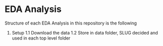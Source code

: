 # EDA Analysis

Structure of each EDA Analysis in this repository is the following

1. Setup
    1.1 Download the data
    1.2 Store in data folder, SLUG decided and used in each top level folder
    
